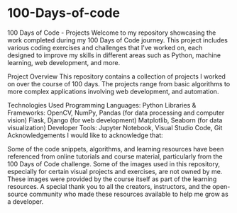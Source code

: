 # 100-Days-of-code
100 Days of Code - Projects
Welcome to my repository showcasing the work completed during my 100 Days of Code journey. This project includes various coding exercises and challenges that I've worked on, each designed to improve my skills in different areas such as Python, machine learning, web development, and more.

Project Overview
This repository contains a collection of projects I worked on over the course of 100 days. The projects range from basic algorithms to more complex applications involving web development, and automation.

Technologies Used
Programming Languages: Python
Libraries & Frameworks:
OpenCV, NumPy, Pandas (for data processing and computer vision)
Flask, Django (for web development)
Matplotlib, Seaborn (for data visualization)
Developer Tools:
Jupyter Notebook, Visual Studio Code, Git
Acknowledgements
I would like to acknowledge that:

Some of the code snippets, algorithms, and learning resources have been referenced from online tutorials and course material, particularly from the 100 Days of Code challenge.
Some of the images used in this repository, especially for certain visual projects and exercises, are not owned by me. These images were provided by the course itself as part of the learning resources.
A special thank you to all the creators, instructors, and the open-source community who made these resources available to help me grow as a developer.

